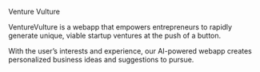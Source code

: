 Venture Vulture 

VentureVulture is a webapp that empowers entrepreneurs to rapidly generate unique, viable startup ventures‍ at the push of a button.

With the user’s interests and experience, our AI-powered webapp creates personalized business ideas and suggestions to pursue.
